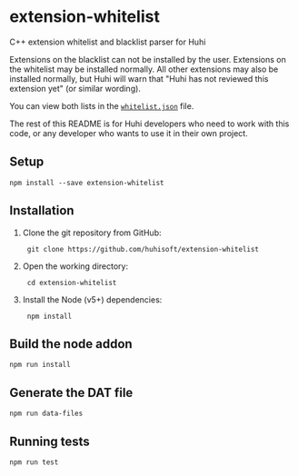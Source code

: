 # extension-whitelist

C++ extension whitelist and blacklist parser for Huhi

Extensions on the blacklist can not be installed by the user. Extensions on the whitelist may be installed normally. All other extensions may also be installed normally, but Huhi will warn that "Huhi has not reviewed this extension yet" (or similar wording).

You can view both lists in the [`whitelist.json`](https://github.com/huhisoft/extension-whitelist/blob/master/data/whitelist.json) file.

The rest of this README is for Huhi developers who need to work with this code, or any developer who wants to use it in their own project.

## Setup

```
npm install --save extension-whitelist
```

## Installation

1. Clone the git repository from GitHub:

        git clone https://github.com/huhisoft/extension-whitelist

2. Open the working directory:

        cd extension-whitelist

3. Install the Node (v5+) dependencies:

        npm install

## Build the node addon

```
npm run install
```

## Generate the DAT file

```
npm run data-files
```

## Running tests

```
npm run test
```
